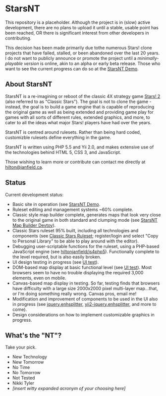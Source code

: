 # StarsNT

This repository is a placeholder. Although the project is in (slow) active development, there are no plans to upload it until a stable, usable point has been reached, OR there is significant interest from other developers in contributing.

This decision has been made primarily due tothe numerous Stars! clone projects that have failed, stalled, or been abandoned over the last 20 years. I do not want to publicly announce or promote the project until a *minimally-playable version* is online, akin to an alpha or early beta release. Those who want to see the current progress can do so at the [StarsNT Demo](http://www.janfield.ca/starsnt/).

## About StarsNT

StarsNT is a re-imagining or reboot of the classic 4X strategy game [Stars! 2](http://en.wikipedia.org/wiki/Stars!) (also referred to as "Classic Stars"). The goal is not to clone the game - instead, the goal is to build a game engine that is capable of reproducing the original game as well as being extended and providing game play for games with all sorts of different rules, extended graphics, and more, to cater to all the ideas what major Stars! players have had over the years.

StarsNT is centred around rulesets. Rather than being hard coded, customizble rulesets define everything in the game.

StarsNT is written using PHP 5.5 and Yii 2.0, and makes extensive use of the technologies behind HTML 5, CSS 3, and JavaScript.

Those wishing to learn more or contribute can contact me directly at hilton@janfield.ca.

## Status

Current development status:
- Basic site in operation (see [StarsNT Demo](http://www.janfield.ca/starsnt).
- Ruleset editing and management systems ~60% complete.
- Classic style map builder complete, generates maps that look very close to the original game in both standard and clumping mode (see [StarsNT Map Builder Devtoy](http://www.janfield.ca/starsnt/dev/startmaptest)).
- Classic Stars ruleset 95% built, including all technologies and components (see [Classic Stars Ruleset](http://janfield.ca/starsnt/ruleset/1); register/login and select "Copy to Personal Library" to be able to play around with the editor).
- Debugging user-scriptable functions for the ruleset, using a PHP-based JavaScript engine (see [hiltonjanfield/js4php5](https://github.com/hiltonjanfield/js4php5)). Functionally complete to the level required, but is also easily broken.
- UI design testing in progress (see [UI test](http://www.janfield.ca/starsnt/dev/uitest)).
- DOM-based map display at basic functional level (see [UI test](http://www.janfield.ca/starsnt/dev/uitest)). Most browsers seem to have no trouble displaying the required 3,000 elements, even on mobile.
- Canvas-based map display in testing. So far, testing finds that browsers have difficulty with a large size 2000x2000 pixel multi-layer map...that, or I'm doing something really wrong. Canvas pros, email me!
- Modification and improvement of components to be used in the UI also in progress (see [jquery.enhsplitter](https://github.com/hiltonjanfield/jquery.enhsplitter), [yii2-jquery.enhsplitter](https://github.com/hiltonjanfield/yii2-jquery.enhsplitter), and more to come).
- Design considerations on how to implement customizable graphics in progress.

## What's the "NT"?

Take your pick.

- New Technology
- New Tomorrow
- No Time
- No Tomorrow
- Not Tested
- Nikki Tyler
- *[insert witty expanded acronym of your choosing here]*
